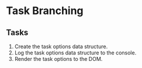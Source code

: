 # Task Branching

## Tasks

1. Create the task options data structure. 
2. Log the task options data structure to the console.
3. Render the task options to the DOM.
